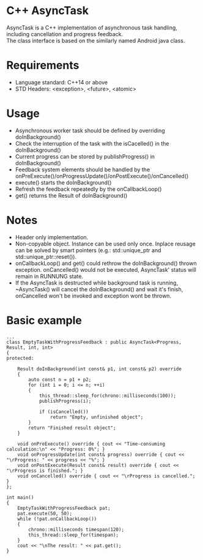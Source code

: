 # C++ AsyncTask
AsyncTask is a C++ implementation of asynchronous task handling, including cancellation and progress feedback.<br>
The class interface is based on the similarly named Android java class.

# Requirements
* Language standard: C++14 or above
* STD Headers: \<exception\>, \<future\>, \<atomic\>

# Usage
* Asynchronous worker task should be defined by overriding doInBackground()
* Check the interruption of the task with the isCacelled() in the doInBackground()
* Current progress can be stored by publishProgress() in doInBackground()
* Feedback system elements should be handled by the onPreExecute()/onProgressUpdate()/onPostExecute()/onCancelled()
* execute() starts the doInBackground()
* Refresh the feedback repeatedly by the onCallbackLoop()
* get() returns the Result of doInBackground()

# Notes
* Header only implementation.
* Non-copyable object. Instance can be used only once. Inplace reusage can be solved by smart pointers (e.g.: std::unique_ptr<AsyncTaskChild> and std::unique_ptr::reset()).
* onCallbackLoop() and get() could rethrow the doInBackground() thrown exception. onCancelled() would not be executed, AsyncTask' status will remain in RUNNUNG state.
* If the AsyncTask is destructed while background task is running, ~AsyncTask() will cancel the doInBackground() and wait it's finish, onCancelled won't be invoked and exception wont be thrown.

# Basic example
    ...
    class EmptyTaskWithProgressFeedback : public AsyncTask<Progress, Result, int, int>
    {
    protected:

        Result doInBackground(int const& p1, int const& p2) override
        {
            auto const n = p1 + p2;
            for (int i = 0; i <= n; ++i)
            {
                this_thread::sleep_for(chrono::milliseconds(100));
                publishProgress(i);
                
                if (isCancelled()) 
                    return "Empty, unfinished object";
            }
            return "Finished result object";
        }
  
        void onPreExecute() override { cout << "Time-consuming calculation:\n" << "Progress: 0%"; }
        void onProgressUpdate(int const& progress) override { cout << "\rProgress: " << progress << "%"; }
        void onPostExecute(Result const& result) override { cout << "\rProgress is finished."; }
        void onCancelled() override { cout << "\rProgress is cancelled."; }
    };

    int main()
    {
        EmptyTaskWithProgressFeedback pat;
        pat.execute(50, 50);
        while (!pat.onCallbackLoop())
        {
            chrono::milliseconds timespan(120);
            this_thread::sleep_for(timespan);
        }
        cout << "\nThe result: " << pat.get();
    }

